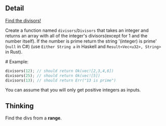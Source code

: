 ## Detail

[Find the divisors!](https://www.codewars.com/kata/544aed4c4a30184e960010f4)

Create a function named `divisors`/`Divisors` that takes an integer and returns an array with all of the integer's divisors(except for 1 and the number itself). If the number is prime return the string '(integer) is prime' (`null` in C#) (use `Either String a` in Haskell and `Result<Vec<u32>, String>` in Rust).

\# Example:

```rust
divisors(12); // should return Ok(vec![2,3,4,6])
divisors(25); // should return Ok(vec![5])
divisors(13); // should return Err("13 is prime")
```

You can assume that you will only get positive integers as inputs.

## Thinking

Find the divs from a **range**.